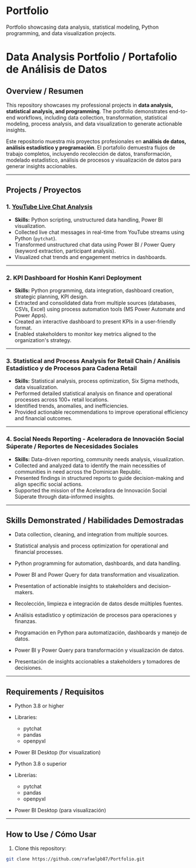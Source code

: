 # Portfolio
Portfolio showcasing data analysis, statistical modeling, Python programming, and data visualization projects.


# Data Analysis Portfolio / Portafolio de Análisis de Datos

## Overview / Resumen
This repository showcases my professional projects in **data analysis, statistical analysis, and programming**. The portfolio demonstrates end-to-end workflows, including data collection, transformation, statistical modeling, process analysis, and data visualization to generate actionable insights.

Este repositorio muestra mis proyectos profesionales en **análisis de datos, análisis estadístico y programación**. El portafolio demuestra flujos de trabajo completos, incluyendo recolección de datos, transformación, modelado estadístico, análisis de procesos y visualización de datos para generar insights accionables.

---

## Projects / Proyectos

### 1. [YouTube Live Chat Analysis](https://github.com/rafaelpb87/YouTube_Livechat_Analysis)
- **Skills:** Python scripting, unstructured data handling, Power BI visualization.  
- Collected live chat messages in real-time from YouTube streams using Python (`pytchat`).  
- Transformed unstructured chat data using Power BI / Power Query (keyword extraction, participant analysis).  
- Visualized chat trends and engagement metrics in dashboards.

---

### 2. KPI Dashboard for Hoshin Kanri Deployment
- **Skills:** Python programming, data integration, dashboard creation, strategic planning, KPI design.  
- Extracted and consolidated data from multiple sources (databases, CSVs, Excel) using process automation tools (MS Power Automate and Power Apps).  
- Created an interactive dashboard to present KPIs in a user-friendly format.  
- Enabled stakeholders to monitor key metrics aligned to the organization's strategy.

---

### 3. Statistical and Process Analysis for Retail Chain / Análisis Estadístico y de Procesos para Cadena Retail
- **Skills:** Statistical analysis, process optimization, Six Sigma methods, data visualization.  
- Performed detailed statistical analysis on finance and operational processes across 100+ retail locations.  
- Identified trends, anomalies, and inefficiencies.  
- Provided actionable recommendations to improve operational efficiency and financial outcomes.

---

### 4. Social Needs Reporting - Aceleradora de Innovación Social Súperate / Reportes de Necesidades Sociales
- **Skills:** Data-driven reporting, community needs analysis, visualization.  
- Collected and analyzed data to identify the main necessities of communities in need across the Dominican Republic.  
- Presented findings in structured reports to guide decision-making and align specific social actions.  
- Supported the mission of the Aceleradora de Innovación Social Súperate through data-informed insights.

---

## Skills Demonstrated / Habilidades Demostradas
- Data collection, cleaning, and integration from multiple sources.  
- Statistical analysis and process optimization for operational and financial processes.  
- Python programming for automation, dashboards, and data handling.  
- Power BI and Power Query for data transformation and visualization.  
- Presentation of actionable insights to stakeholders and decision-makers.

- Recolección, limpieza e integración de datos desde múltiples fuentes.  
- Análisis estadístico y optimización de procesos para operaciones y finanzas.  
- Programación en Python para automatización, dashboards y manejo de datos.  
- Power BI y Power Query para transformación y visualización de datos.  
- Presentación de insights accionables a stakeholders y tomadores de decisiones.

---

## Requirements / Requisitos
- Python 3.8 or higher  
- Libraries:
  - pytchat
  - pandas
  - openpyxl  
- Power BI Desktop (for visualization)

- Python 3.8 o superior  
- Librerías:
  - pytchat
  - pandas
  - openpyxl  
- Power BI Desktop (para visualización)

---

## How to Use / Cómo Usar
1. Clone this repository:
```bash
git clone https://github.com/rafaelpb87/Portfolio.git
